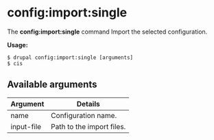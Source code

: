 # config:import:single
The **config:import:single** command Import the selected configuration.

**Usage:**
```
$ drupal config:import:single [arguments] 
$ cis  
```

## Available arguments
Argument | Details
---------|-------------
name | Configuration name.
input-file | Path to the import files.
